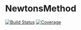 # NewtonsMethod

[![Build Status](https://github.com/jeff72216/NewtonsMethod.jl/actions/workflows/CI.yml/badge.svg?branch=main)](https://github.com/jeff72216/NewtonsMethod.jl/actions/workflows/CI.yml?query=branch%3Amain)
[![Coverage](https://codecov.io/gh/jeff72216/NewtonsMethod.jl/branch/main/graph/badge.svg)](https://codecov.io/gh/jeff72216/NewtonsMethod.jl)
